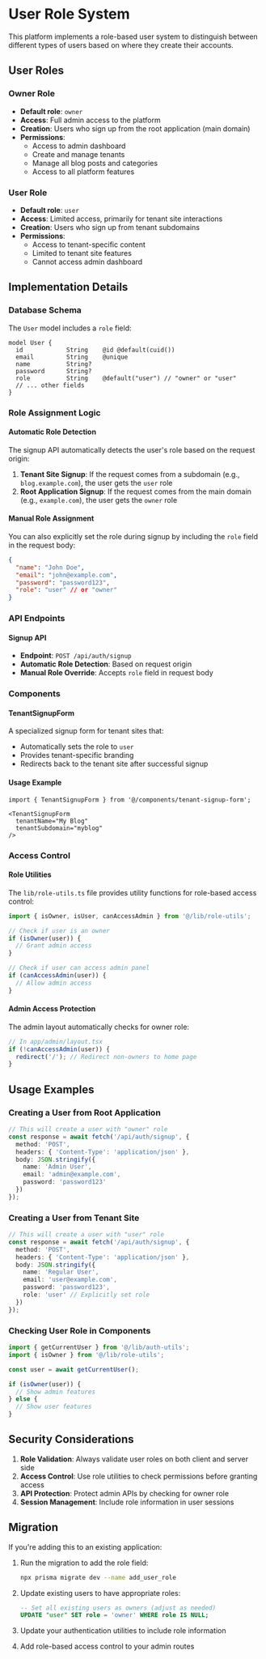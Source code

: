 # User Role System

This platform implements a role-based user system to distinguish between different types of users based on where they create their accounts.

## User Roles

### Owner Role
- **Default role**: `owner`
- **Access**: Full admin access to the platform
- **Creation**: Users who sign up from the root application (main domain)
- **Permissions**:
  - Access to admin dashboard
  - Create and manage tenants
  - Manage all blog posts and categories
  - Access to all platform features

### User Role
- **Default role**: `user`
- **Access**: Limited access, primarily for tenant site interactions
- **Creation**: Users who sign up from tenant subdomains
- **Permissions**:
  - Access to tenant-specific content
  - Limited to tenant site features
  - Cannot access admin dashboard

## Implementation Details

### Database Schema
The `User` model includes a `role` field:
```prisma
model User {
  id            String    @id @default(cuid())
  email         String    @unique
  name          String?
  password      String?
  role          String    @default("user") // "owner" or "user"
  // ... other fields
}
```

### Role Assignment Logic

#### Automatic Role Detection
The signup API automatically detects the user's role based on the request origin:

1. **Tenant Site Signup**: If the request comes from a subdomain (e.g., `blog.example.com`), the user gets the `user` role
2. **Root Application Signup**: If the request comes from the main domain (e.g., `example.com`), the user gets the `owner` role

#### Manual Role Assignment
You can also explicitly set the role during signup by including the `role` field in the request body:

```json
{
  "name": "John Doe",
  "email": "john@example.com",
  "password": "password123",
  "role": "user" // or "owner"
}
```

### API Endpoints

#### Signup API
- **Endpoint**: `POST /api/auth/signup`
- **Automatic Role Detection**: Based on request origin
- **Manual Role Override**: Accepts `role` field in request body

### Components

#### TenantSignupForm
A specialized signup form for tenant sites that:
- Automatically sets the role to `user`
- Provides tenant-specific branding
- Redirects back to the tenant site after successful signup

#### Usage Example
```tsx
import { TenantSignupForm } from '@/components/tenant-signup-form';

<TenantSignupForm 
  tenantName="My Blog" 
  tenantSubdomain="myblog"
/>
```

### Access Control

#### Role Utilities
The `lib/role-utils.ts` file provides utility functions for role-based access control:

```typescript
import { isOwner, isUser, canAccessAdmin } from '@/lib/role-utils';

// Check if user is an owner
if (isOwner(user)) {
  // Grant admin access
}

// Check if user can access admin panel
if (canAccessAdmin(user)) {
  // Allow admin access
}
```

#### Admin Access Protection
The admin layout automatically checks for owner role:
```typescript
// In app/admin/layout.tsx
if (!canAccessAdmin(user)) {
  redirect('/'); // Redirect non-owners to home page
}
```

## Usage Examples

### Creating a User from Root Application
```typescript
// This will create a user with "owner" role
const response = await fetch('/api/auth/signup', {
  method: 'POST',
  headers: { 'Content-Type': 'application/json' },
  body: JSON.stringify({
    name: 'Admin User',
    email: 'admin@example.com',
    password: 'password123'
  })
});
```

### Creating a User from Tenant Site
```typescript
// This will create a user with "user" role
const response = await fetch('/api/auth/signup', {
  method: 'POST',
  headers: { 'Content-Type': 'application/json' },
  body: JSON.stringify({
    name: 'Regular User',
    email: 'user@example.com',
    password: 'password123',
    role: 'user' // Explicitly set role
  })
});
```

### Checking User Role in Components
```typescript
import { getCurrentUser } from '@/lib/auth-utils';
import { isOwner } from '@/lib/role-utils';

const user = await getCurrentUser();

if (isOwner(user)) {
  // Show admin features
} else {
  // Show user features
}
```

## Security Considerations

1. **Role Validation**: Always validate user roles on both client and server side
2. **Access Control**: Use role utilities to check permissions before granting access
3. **API Protection**: Protect admin APIs by checking for owner role
4. **Session Management**: Include role information in user sessions

## Migration

If you're adding this to an existing application:

1. Run the migration to add the role field:
   ```bash
   npx prisma migrate dev --name add_user_role
   ```

2. Update existing users to have appropriate roles:
   ```sql
   -- Set all existing users as owners (adjust as needed)
   UPDATE "user" SET role = 'owner' WHERE role IS NULL;
   ```

3. Update your authentication utilities to include role information
4. Add role-based access control to your admin routes 